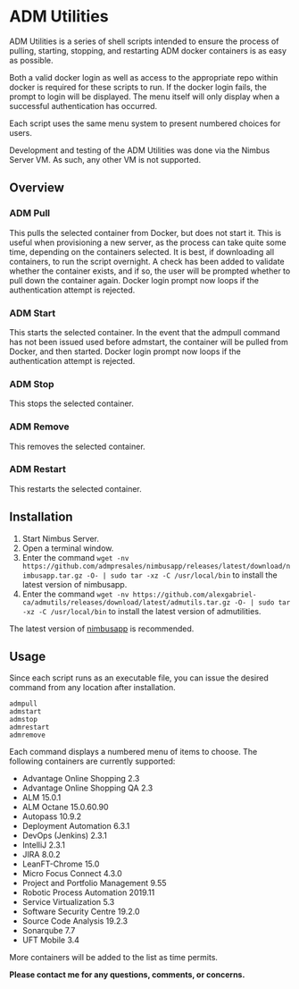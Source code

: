 # ADM Utilities

ADM Utilities is a series of shell scripts intended to ensure the process of pulling, starting, stopping, and restarting ADM docker containers is as easy as possible.

Both a valid docker login as well as access to the appropriate repo within docker is required for these scripts to run.  If the docker login fails, the prompt to login will be displayed.  The menu itself will only display when a successful authentication has occurred.

Each script uses the same menu system to present numbered choices for users.

Development and testing of the ADM Utilities was done via the Nimbus Server VM.  As such, any other VM is not supported.

## Overview
### ADM Pull
This pulls the selected container from Docker, but does not start it.  This is useful when provisioning a new server, as the process can take quite some time, depending on the containers selected.  It is best, if downloading all containers, to run the script overnight.  A check has been added to validate whether the container exists, and if so, the user will be prompted whether to pull down the container again.  Docker login prompt now loops if the authentication attempt is rejected.

### ADM Start
This starts the selected container.  In the event that the admpull command has not been issued used before admstart, the container will be pulled from Docker, and then started.  Docker login prompt now loops if the authentication attempt is rejected.

### ADM Stop
This stops the selected container.

### ADM Remove
This removes the selected container.

### ADM Restart
This restarts the selected container.

## Installation
1. Start Nimbus Server.
2. Open a terminal window.
3. Enter the command `wget -nv https://github.com/admpresales/nimbusapp/releases/latest/download/nimbusapp.tar.gz -O- | sudo tar -xz -C /usr/local/bin` to install the latest version of nimbusapp.
3. Enter the command `wget -nv https://github.com/alexgabriel-ca/admutils/releases/download/latest/admutils.tar.gz -O- | sudo tar -xz -C /usr/local/bin` to install the latest version of admutilities.

The latest version of [nimbusapp](https://github.com/admpresales/nimbusapp/) is recommended.  

## Usage
Since each script runs as an executable file, you can issue the desired command from any location after installation.  

`admpull`  
`admstart`  
`admstop`  
`admrestart`  
`admremove`

Each command displays a numbered menu of items to choose.  The following containers are currently supported:
* Advantage Online Shopping 2.3
* Advantage Online Shopping QA 2.3
* ALM 15.0.1
* ALM Octane 15.0.60.90
* Autopass 10.9.2
* Deployment Automation 6.3.1
* DevOps (Jenkins) 2.3.1
* IntelliJ 2.3.1
* JIRA 8.0.2
* LeanFT-Chrome 15.0
* Micro Focus Connect 4.3.0
* Project and Portfolio Management 9.55
* Robotic Process Automation 2019.11
* Service Virtualization 5.3
* Software Security Centre 19.2.0
* Source Code Analysis 19.2.3
* Sonarqube 7.7
* UFT Mobile 3.4

More containers will be added to the list as time permits.

**Please contact me for any questions, comments, or concerns.**
